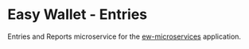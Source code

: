# Easy Wallet - Entries

Entries and Reports microservice for the [ew-microservices](https://github.com/LuisChicas/ew-microservices) application.
